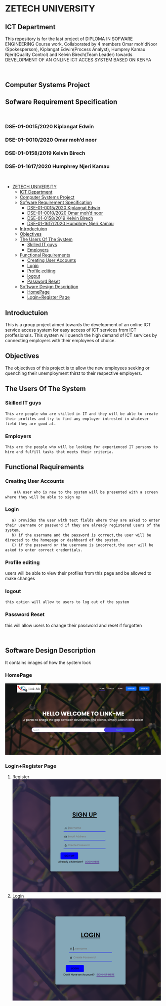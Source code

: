 
# ZETECH UNIVERSITY

## ICT Department

This repesitory is for the last project of DIPLOMA IN  SOFWARE ENGINEERING Course work. Collaborated by 4 members Omar moh'dNoor (Spokesperson), Kiplangat Edwin(Process Analyst), Humprey Kamau Njeri(Quality Control) and Kelvin Birech(Team Leader) towards DEVELOPMENT OF AN ONLINE ICT ACCES SYSTEM BASED ON KENYA

&nbsp;

## Computer Systems Project

## Sofware Requirement Specification

&nbsp;  

### DSE-01-0015/2020 Kiplangat Edwin

### DSE-01-0010/2020 Omar moh’d noor

### DSE-01-0158/2019 Kelvin Birech

### DSE-01-1617/2020 Humphrey Njeri Kamau

&nbsp;  

- [ZETECH UNIVERSITY](#zetech-university)
  - [ICT Department](#ict-department)
  - [Computer Systems Project](#computer-systems-project)
  - [Sofware Requirement Specification](#sofware-requirement-specification)
    - [DSE-01-0015/2020 Kiplangat Edwin](#dse-01-00152020-kiplangat-edwin)
    - [DSE-01-0010/2020 Omar moh’d noor](#dse-01-00102020-omar-mohd-noor)
    - [DSE-01-0158/2019 Kelvin Birech](#dse-01-01582019-kelvin-birech)
    - [DSE-01-1617/2020 Humphrey Njeri Kamau](#dse-01-16172020-humphrey-njeri-kamau)
  - [Introductuion](#introductuion)
  - [Objectives](#objectives)
  - [The Users Of The System](#the-users-of-the-system)
    - [Skilled IT guys](#skilled-it-guys)
    - [Employers](#employers)
  - [Functional Requirements](#functional-requirements)
    - [Creating User Accounts](#creating-user-accounts)
    - [Login](#login)
    - [Profile editing](#profile-editing)
    - [logout](#logout)
    - [Password Reset](#password-reset)
  - [Software Design Description](#software-design-description)
    - [HomePage](#homepage)
    - [Login+Register Page](#loginregister-page)

## Introductuion

This is a group project aimed towards the development of an online ICT service access system for easy access of ICT services from ICT proffesionals.
This system will quench the high demand of ICT services by connecting employers with their employees of choice.

## Objectives

The objectives of this project is to allow the new employees seeking or quenching their unemployment thirst to their respective employers.

## The Users Of The System

### Skilled IT guys

    This are people who are skilled in IT and they will be able to create their profiles and try to find any employer intrested in whatever field they are good at.

### Employers

    This are the people who will be looking for experienced IT persons to hire and fulfill tasks that meets their criteria.

## Functional Requirements

### Creating User Accounts

        a)A user who is new to the system will be presented with a screen where they will be able to sign up

### Login

       a) provides the user with text fields where they are asked to enter their username or password if they are already registered users of the system.
       b) if the username and the password is correct,the user will be directed to the homepage or dashboard of the system.
       C) if the password or the username is incorrect,the user will be asked to enter correct credentials.

### Profile editing

users will be able to view their profiles from this page and be allowed to make changes

### logout

    this option will allow to users to log out of the system

### Password Reset

this will allow users to change their password and reset if forgotten

&nbsp;

## Software Design Description

It contains images of how the system look

### HomePage

![HomePage Image](assets/img/homepage.png)

### Login+Register Page

1. Register
 ![Register](assets/img/reg.png)
1. Login
![Login](assets/img/login.png)
